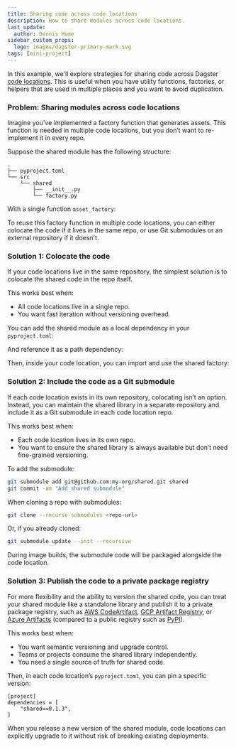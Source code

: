 ```yaml
---
title: Sharing code across code locations
description: How to share modules across code locations.
last_update:
  author: Dennis Hume
sidebar_custom_props:
  logo: images/dagster-primary-mark.svg
tags: [mini-project]
---
```


In this example, we'll explore strategies for sharing code across Dagster [code locations](/deployment/code-locations). This is useful when you have utility functions, factories, or helpers that are used in multiple places and you want to avoid duplication.

### Problem: Sharing modules across code locations

Imagine you’ve implemented a factory function that generates assets. This function is needed in multiple code locations, but you don’t want to re-implement it in every repo.

Suppose the shared module has the following structure:

```
.
├── pyproject.toml
└── src
    └── shared
        ├── __init__.py
        └── factory.py
```

With a single function `asset_factory`:

<CodeExample
  path="docs_projects/project_mini/shared/src/shared/factory.py"
  language="python"
  title="src/shared/factory.py"
/>

To reuse this factory function in multiple code locations, you can either colocate the code if it lives in the same repo, or use Git submodules or an external repository if it doesn't.

### Solution 1: Colocate the code

If your code locations live in the same repository, the simplest solution is to colocate the shared code in the repo itself.

This works best when:

- All code locations live in a single repo.
- You want fast iteration without versioning overhead.

You can add the shared module as a local dependency in your `pyproject.toml`:

<CodeExample
  path="docs_projects/project_mini/pyproject.toml"
  language="yaml"
  title="pyproject.toml"
  startAfter="start_dependencies"
  endBefore="end_dependencies"
/>

And reference it as a path dependency:

<CodeExample
  path="docs_projects/project_mini/pyproject.toml"
  language="yaml"
  title="pyproject.toml"
  startAfter="start_uv_sources"
  endBefore="end_uv_sources"
/>

Then, inside your code location, you can import and use the shared factory:

<CodeExample
  path="docs_projects/project_mini/src/project_mini/defs/shared_module/shared_module.py"
  language="python"
  title="src/project_mini/defs/assets.py"
/>

### Solution 2: Include the code as a Git submodule

If each code location exists in its own repository, colocating isn’t an option. Instead, you can maintain the shared library in a separate repository and include it as a Git submodule in each code location repo.

This works best when:

- Each code location lives in its own repo.
- You want to ensure the shared library is always available but don’t need fine-grained versioning.

To add the submodule:

```bash
git submodule add git@github.com:my-org/shared.git shared
git commit -am "Add shared submodule"
```

When cloning a repo with submodules:

```bash
git clone --recurse-submodules <repo-url>
```

Or, if you already cloned:

```bash
git submodule update --init --recursive
```

During image builds, the submodule code will be packaged alongside the code location.

### Solution 3: Publish the code to a private package registry

For more flexibility and the ability to version the shared code, you can treat your shared module like a standalone library and publish it to a private package registry, such as [AWS CodeArtifact](https://aws.amazon.com/codeartifact/), [GCP Artifact Registry](https://cloud.google.com/artifact-registry/docs), or [Azure Artifacts](https://azure.microsoft.com/en-us/products/devops/artifacts) (compared to a public registry such as [PyPI](https://pypi.org/)).

This works best when:

- You want semantic versioning and upgrade control.
- Teams or projects consume the shared library independently.
- You need a single source of truth for shared code.

Then, in each code location’s `pyproject.toml`, you can pin a specific version:

```
[project]
dependencies = [
    "shared==0.1.3",
]
```

When you release a new version of the shared module, code locations can explicitly upgrade to it without risk of breaking existing deployments.
